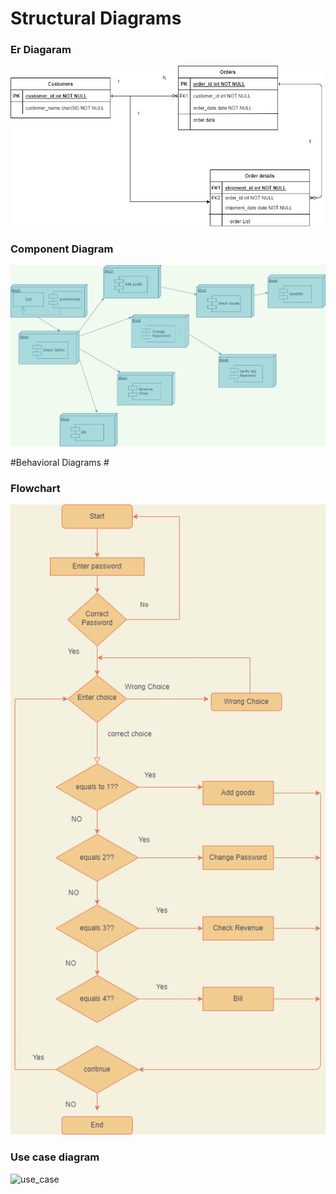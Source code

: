 # Structural Diagrams #
### Er Diagaram ###
 ![Er_diadgram](https://github.com/PranithAlva/M1_BillingSystem/blob/main/images/er.png)
### Component Diagram ###
 ![Component_diagram](https://github.com/PranithAlva/M1_BillingSystem/blob/main/images/component.png)

#Behavioral Diagrams #
### Flowchart ###
 ![Flowchart](https://github.com/PranithAlva/M1_BillingSystem/blob/main/images/flowchart.png)
### Use case diagram ### 
![use_case](https://github.com/PranithAlva/M1_BillingSystem/blob/main/images/sequence>png)
